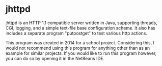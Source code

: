 # jhttpd
jhttpd is an HTTP 1.1 compatible server written in Java, supporting threads, CGI, logging,
and a simple text-file base configuration scheme. It also has includes a separate
program "putpostget" to test various http actions. 

This program was created in 2014 for a school project. Considering this, I
would not recommend using this program for anything other than as an example
for similar projects. If you would like to run this program however, you can do
so by opening it in the NetBeans IDE.
